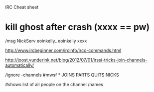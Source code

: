 
IRC Cheat sheet

# kill ghost after crash (xxxx == pw)
/msg NickServ eoinkelly_ eoinkelly xxxx

http://www.ircbeginner.com/ircinfo/ircc-commands.html

http://joost.vunderink.net/blog/2012/07/01/irssi-tricks-join-channels-automatically/

/ignore -channels #mwsf * JOINS PARTS QUITS NICKS

#shows list of all people on the channel
/names
